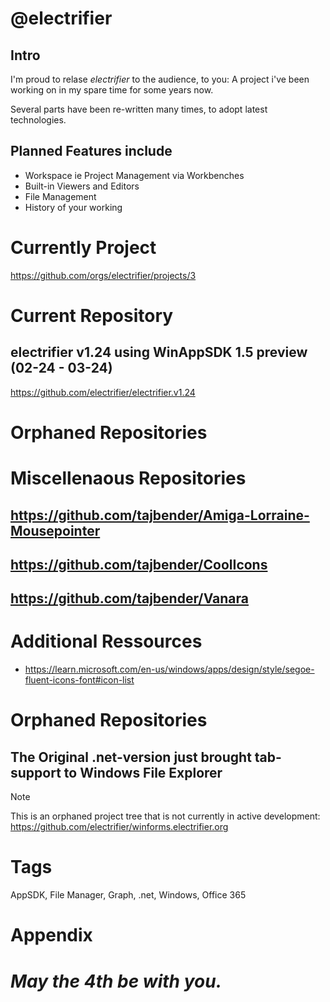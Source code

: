 # @electrifier 

## Intro

I'm proud to relase _*electrifier*_ to the audience, to you: A project i've been working on in my spare time for some years now.

Several parts have been re-written many times, to adopt latest technologies.

## Planned Features include
 - Workspace ie Project Management via Workbenches
 - Built-in Viewers and Editors
 - File Management
 - History of your working

# Currently Project
https://github.com/orgs/electrifier/projects/3

# Current Repository

## electrifier v1.24 using WinAppSDK 1.5 preview (02-24 - 03-24)
https://github.com/electrifier/electrifier.v1.24

# Orphaned Repositories


# Miscellenaous Repositories

## https://github.com/tajbender/Amiga-Lorraine-Mousepointer
## https://github.com/tajbender/CoolIcons
## https://github.com/tajbender/Vanara

# Additional Ressources
- https://learn.microsoft.com/en-us/windows/apps/design/style/segoe-fluent-icons-font#icon-list

# Orphaned Repositories

## The Original .net-version just brought tab-support to Windows File Explorer
> [!NOTE]
> This is an orphaned project tree that is not currently in active development: https://github.com/electrifier/winforms.electrifier.org

# Tags
  AppSDK, File Manager, Graph, .net, Windows, Office 365

# Appendix

# _May the 4th be with you._
